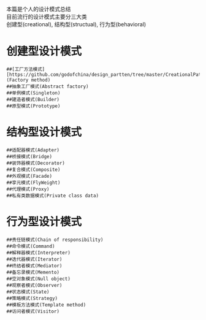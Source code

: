 本篇是个人的设计模式总结  
目前流行的设计模式主要分三大类  
创建型(creational), 结构型(structual), 行为型(behavioral)

# 创建型设计模式
	##[工厂方法模式][https://github.com/godofchina/design_partten/tree/master/CreationalPattern/Factory](Factory method)
	##抽象工厂模式(Abstract factory)
	##单例模式(Singleton)
	##建造者模式(Builder)
	##原型模式(Prototype)
# 结构型设计模式
	##适配器模式(Adapter)
	##桥接模式(Bridge)
	##装饰器模式(Decorator)
	##复合模式(Composite)
	##外观模式(Facade)
	##享元模式(FlyWeight)
	##代理模式(Proxy)
	##私有类数据模式(Private class data)
# 行为型设计模式
	##责任链模式(Chain of responsibility)
	##命令模式(Command)
	##解释器模式(Interpreter)
	##迭代器模式(Iterator)
	##终结者模式(Mediator)
	##备忘录模式(Memento)
	##空对象模式(Null object)
	##观察者模式(Observer)
	##状态模式(State)
	##策略模式(Strategy)
	##模板方法模式(Template method)
	##访问者模式(Visitor)
